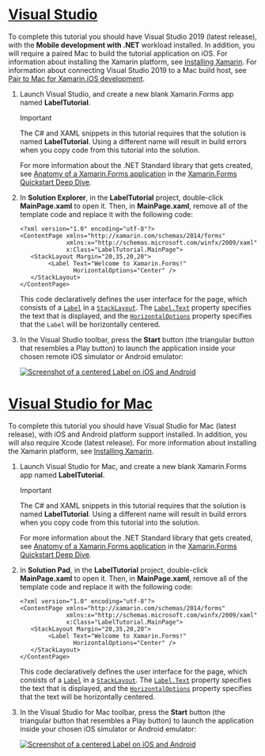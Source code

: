 # [Visual Studio](#tab/vswin)

To complete this tutorial you should have Visual Studio 2019 (latest release), with the **Mobile development with .NET** workload installed. In addition, you will require a paired Mac to build the tutorial application on iOS. For information about installing the Xamarin platform, see [Installing Xamarin](~/get-started/installation/index.md). For information about connecting Visual Studio 2019 to a Mac build host, see [Pair to Mac for Xamarin.iOS development](~/ios/get-started/installation/windows/connecting-to-mac/index.md).

1. Launch Visual Studio, and create a new blank Xamarin.Forms app named **LabelTutorial**.

    > [!IMPORTANT]
    > The C# and XAML snippets in this tutorial requires that the solution is named **LabelTutorial**. Using a different name will result in build errors when you copy code from this tutorial into the solution.

    For more information about the .NET Standard library that gets created, see [Anatomy of a Xamarin.Forms application](~/get-started/first-app/index.md) in the [Xamarin.Forms Quickstart Deep Dive](~/get-started/first-app/index.md).

1. In **Solution Explorer**, in the **LabelTutorial** project, double-click **MainPage.xaml** to open it. Then, in **MainPage.xaml**, remove all of the template code and replace it with the following code:

    ```xaml
    <?xml version="1.0" encoding="utf-8"?>
    <ContentPage xmlns="http://xamarin.com/schemas/2014/forms"
                 xmlns:x="http://schemas.microsoft.com/winfx/2009/xaml"
                 x:Class="LabelTutorial.MainPage">
       <StackLayout Margin="20,35,20,20">
            <Label Text="Welcome to Xamarin.Forms!"
                   HorizontalOptions="Center" />
       </StackLayout>
    </ContentPage>
    ```

    This code declaratively defines the user interface for the page, which consists of a [`Label`](xref:Xamarin.Forms.Label) in a [`StackLayout`](xref:Xamarin.Forms.StackLayout). The [`Label.Text`](xref:Xamarin.Forms.Label.Text) property specifies the text that is displayed, and the [`HorizontalOptions`](xref:Xamarin.Forms.View.HorizontalOptions) property specifies that the `Label` will be horizontally centered.

1. In the Visual Studio toolbar, press the **Start** button (the triangular button that resembles a Play button) to launch the application inside your chosen remote iOS simulator or Android emulator:

    [![Screenshot of a centered Label on iOS and Android](../images/create-label.png "A centered Label")](../images/create-label-large.png#lightbox "A centered Label")

# [Visual Studio for Mac](#tab/vsmac)

To complete this tutorial you should have Visual Studio for Mac (latest release), with iOS and Android platform support installed. In addition, you will also require Xcode (latest release). For more information about installing the Xamarin platform, see [Installing Xamarin](~/get-started/installation/index.md).

1. Launch Visual Studio for Mac, and create a new blank Xamarin.Forms app named **LabelTutorial**.

    > [!IMPORTANT]
    > The C# and XAML snippets in this tutorial requires that the solution is named **LabelTutorial**. Using a different name will result in build errors when you copy code from this tutorial into the solution.

    For more information about the .NET Standard library that gets created, see [Anatomy of a Xamarin.Forms application](~/get-started/first-app/index.md) in the [Xamarin.Forms Quickstart Deep Dive](~/get-started/first-app/index.md).

1. In **Solution Pad**, in the **LabelTutorial** project, double-click **MainPage.xaml** to open it. Then, in **MainPage.xaml**, remove all of the template code and replace it with the following code:

    ```xaml
    <?xml version="1.0" encoding="utf-8"?>
    <ContentPage xmlns="http://xamarin.com/schemas/2014/forms"
                 xmlns:x="http://schemas.microsoft.com/winfx/2009/xaml"
                 x:Class="LabelTutorial.MainPage">
       <StackLayout Margin="20,35,20,20">
            <Label Text="Welcome to Xamarin.Forms!"
                   HorizontalOptions="Center" />
       </StackLayout>
    </ContentPage>
    ```

    This code declaratively defines the user interface for the page, which consists of a [`Label`](xref:Xamarin.Forms.Label) in a [`StackLayout`](xref:Xamarin.Forms.StackLayout). The [`Label.Text`](xref:Xamarin.Forms.Label.Text) property specifies the text that is displayed, and the [`HorizontalOptions`](xref:Xamarin.Forms.View.HorizontalOptions) property specifies that the text will be horizontally centered.

1. In the Visual Studio for Mac toolbar, press the **Start** button (the triangular button that resembles a Play button) to launch the application inside your chosen iOS simulator or Android emulator:

    [![Screenshot of a centered Label on iOS and Android](../images/create-label.png "A centered Label")](../images/create-label-large.png#lightbox "A centered Label")
